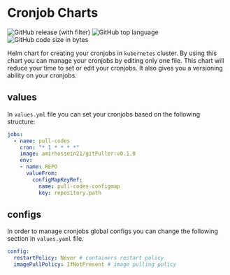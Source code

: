 # Cronjob Charts

![GitHub release (with filter)](https://img.shields.io/github/v/release/amirhnajafiz/cronjob-charts)
![GitHub top language](https://img.shields.io/github/languages/top/amirhnajafiz/cronjob-charts)
![GitHub code size in bytes](https://img.shields.io/github/languages/code-size/amirhnajafiz/cronjob-charts)

Helm chart for creating your cronjobs in ```kubernetes``` cluster. By using this
chart you can manage your cronjobs by editing only one file. This chart will reduce
your time to set or edit your cronjobs. It also gives you a versioning ability on your
cronjobs.

## values

In ```values.yml``` file you can set your cronjobs based on the following structure:

```yaml
jobs:
  - name: pull-codes
    cron: "* 1 * * * *"
    image: amirhossein21/gitPuller:v0.1.0
    env:
    - name: REPO
      valueFrom:
        configMapKeyRef:
          name: pull-codes-configmap
          key: repository.path
```

## configs

In order to manage cronjobs global configs you can change the following section
in ```values.yaml``` file.

```yaml
config:
  restartPolicy: Never # containers restart policy
  imagePullPolicy: IfNotPresent # image pulling policy
```
